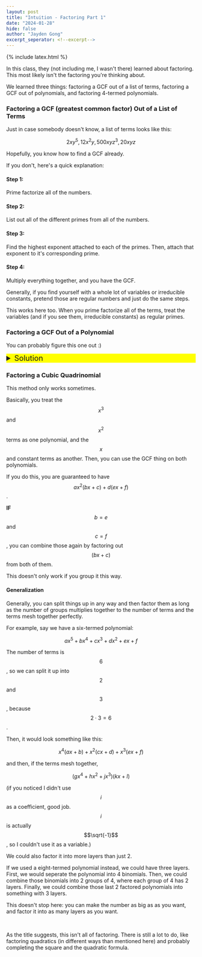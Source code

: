 ```yaml
---
layout: post
title: "Intuition - Factoring Part 1"
date: "2024-01-28"
hide: false
author: "Jayden Gong"
excerpt_seperator: <!--excerpt-->
---
```


{% include latex.html %}

In this class, they
(not including me, I wasn't there)
learned about factoring.
This most likely isn't the factoring
you're thinking about.

We learned three things:
factoring a GCF out of a list of terms,
factoring a GCF out of polynomials, and
factoring 4-termed polynomials.

<!--excerpt-->

### Factoring a GCF (greatest common factor) Out of a List of Terms

Just in case somebody doesn't know,
a list of terms looks like this:

$$2xy^5, 12x^2y, 500xyz^3, 20xyz$$

Hopefully, you know
how to find a GCF already.

If you don't, here's a quick explanation:

#### Step 1:
Prime factorize all of the numbers.
#### Step 2:
List out all of the different primes
from all of the numbers.
#### Step 3:
Find the highest exponent attached
to each of the primes.
Then, attach that exponent
to it's corresponding prime.
#### Step 4:
Multiply everything together,
and you have the GCF.

Generally, if you find yourself
with a whole lot of variables or irreducible constants,
pretend those are regular numbers
and just do the same steps.

This works here too.
When you prime factorize all of the terms,
treat the variables
(and if you see them, irreducible constants)
as regular primes.

### Factoring a GCF Out of a Polynomial

You can probably figure this one out :)

<details>
<summary style="font-size:15pt; background-color:yellow;">Solution </summary>
Treat the polynomial as a list.
Then, do the GCF thing with the list,
and then, combine the list
back together into a polynomial.
</details>

### Factoring a Cubic Quadrinomial

This method only works sometimes.

Basically, you treat the $$x^3$$ and $$x^2$$
terms as one polynomial,
and the $$x$$ and constant terms as another.
Then, you can use the GCF thing
on both polynomials.

If you do this, you are guaranteed
to have $$ax^2(bx + c) + d(ex + f)$$.

<b>IF</b> $$b=e$$ and $$c=f$$,
you can combine those again
by factoring out $$(bx + c)$$
from both of them.

This doesn't only work if you group it this way.

#### Generalization

Generally, you can split things up
in any way and then factor them
as long as the number of groups
multiplies together to the number of terms
and the terms mesh together perfectly.

For example, say we have a six-termed polynomial:

$$ax^5 + bx^4 + cx^3 + dx^2 + ex + f$$

The number of terms is $$6$$,
so we can split it up into $$2$$ and $$3$$,
because $$2 \cdot 3 = 6$$.

Then, it would look something like this:

$$x^4(ax + b) + x^2(cx + d) + x^3(ex + f)$$

and then, if the terms mesh together,

$$(gx^4 + hx^2 + jx^3)(kx + l)$$

(if you noticed I didn't use $$i$$
as a coefficient, good job.
$$i$$ is actually $$\sqrt{-1}$$,
so I couldn't use it as a variable.)

We could also factor it into
more layers than just 2.

If we used a eight-termed polynomial instead,
we could have three layers.
First, we would seperate
the polynomial into 4 binomials.
Then, we could combine
those binomials into 2 groups of 4,
where each group of 4 has 2 layers.
Finally, we could combine
those last 2 factored polynomials
into something with 3 layers.

This doesn't stop here:
you can make the number
as big as as you want,
and factor it into
as many layers as you want.

<br>

As the title suggests,
this isn't all of factoring.
There is still a lot to do,
like factoring quadratics
(in different ways than mentioned here)
and probably completing the square
and the quadratic formula.